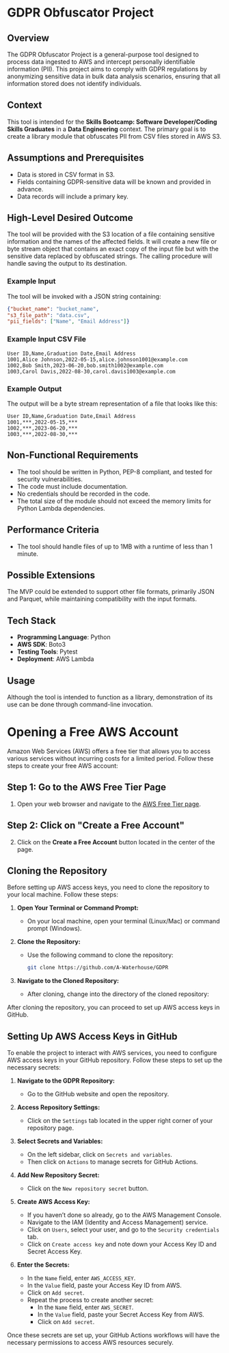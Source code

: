 # GDPR Obfuscator Project

## Overview

The GDPR Obfuscator Project is a general-purpose tool designed to process data ingested to AWS and intercept personally identifiable information (PII). This project aims to comply with GDPR regulations by anonymizing sensitive data in bulk data analysis scenarios, ensuring that all information stored does not identify individuals.

## Context

This tool is intended for the **Skills Bootcamp: Software Developer/Coding Skills Graduates** in a **Data Engineering** context. The primary goal is to create a library module that obfuscates PII from CSV files stored in AWS S3.

## Assumptions and Prerequisites

- Data is stored in CSV format in S3.
- Fields containing GDPR-sensitive data will be known and provided in advance.
- Data records will include a primary key.

## High-Level Desired Outcome

The tool will be provided with the S3 location of a file containing sensitive information and the names of the affected fields. It will create a new file or byte stream object that contains an exact copy of the input file but with the sensitive data replaced by obfuscated strings. The calling procedure will handle saving the output to its destination.

### Example Input

The tool will be invoked with a JSON string containing:

```json
{"bucket_name": "bucket_name",
"s3_file_path": "data.csv",
"pii_fields": ["Name", "Email Address"]}
```

### Example Input CSV File

```plaintext
User ID,Name,Graduation Date,Email Address
1001,Alice Johnson,2022-05-15,alice.johnson1001@example.com
1002,Bob Smith,2023-06-20,bob.smith1002@example.com
1003,Carol Davis,2022-08-30,carol.davis1003@example.com
```

### Example Output

The output will be a byte stream representation of a file that looks like this:

```plaintext
User ID,Name,Graduation Date,Email Address
1001,***,2022-05-15,***
1002,***,2023-06-20,***
1003,***,2022-08-30,***
```

## Non-Functional Requirements

- The tool should be written in Python, PEP-8 compliant, and tested for security vulnerabilities.
- The code must include documentation.
- No credentials should be recorded in the code.
- The total size of the module should not exceed the memory limits for Python Lambda dependencies.

## Performance Criteria

- The tool should handle files of up to 1MB with a runtime of less than 1 minute.

## Possible Extensions

The MVP could be extended to support other file formats, primarily JSON and Parquet, while maintaining compatibility with the input formats.

## Tech Stack

- **Programming Language**: Python
- **AWS SDK**: Boto3
- **Testing Tools**: Pytest
- **Deployment**: AWS Lambda

## Usage

Although the tool is intended to function as a library, demonstration of its use can be done through command-line invocation.

# Opening a Free AWS Account

Amazon Web Services (AWS) offers a free tier that allows you to access various services without incurring costs for a limited period. Follow these steps to create your free AWS account:

## Step 1: Go to the AWS Free Tier Page

1. Open your web browser and navigate to the [AWS Free Tier page](https://aws.amazon.com/free/).

## Step 2: Click on "Create a Free Account"

2. Click on the **Create a Free Account** button located in the center of the page.

## Cloning the Repository

Before setting up AWS access keys, you need to clone the repository to your local machine. Follow these steps:

1. **Open Your Terminal or Command Prompt:**
   - On your local machine, open your terminal (Linux/Mac) or command prompt (Windows).

2. **Clone the Repository:**
   - Use the following command to clone the repository:
     ```bash
     git clone https://github.com/A-Waterhouse/GDPR
     ```
   

3. **Navigate to the Cloned Repository:**
   - After cloning, change into the directory of the cloned repository:

After cloning the repository, you can proceed to set up AWS access keys in GitHub.

## Setting Up AWS Access Keys in GitHub

To enable the project to interact with AWS services, you need to configure AWS access keys in your GitHub repository. Follow these steps to set up the necessary secrets:

1. **Navigate to the GDPR Repository:**
   - Go to the GitHub website and open the repository.

2. **Access Repository Settings:**
   - Click on the `Settings` tab located in the upper right corner of your repository page.

3. **Select Secrets and Variables:**
   - On the left sidebar, click on `Secrets and variables`.
   - Then click on `Actions` to manage secrets for GitHub Actions.

4. **Add New Repository Secret:**
   - Click on the `New repository secret` button.

5. **Create AWS Access Key:**
   - If you haven’t done so already, go to the AWS Management Console.
   - Navigate to the IAM (Identity and Access Management) service.
   - Click on `Users`, select your user, and go to the `Security credentials` tab.
   - Click on `Create access key` and note down your Access Key ID and Secret Access Key.

6. **Enter the Secrets:**
   - In the `Name` field, enter `AWS_ACCESS_KEY`.
   - In the `Value` field, paste your Access Key ID from AWS.
   - Click on `Add secret`.
   - Repeat the process to create another secret:
     - In the `Name` field, enter `AWS_SECRET`.
     - In the `Value` field, paste your Secret Access Key from AWS.
     - Click on `Add secret`.

Once these secrets are set up, your GitHub Actions workflows will have the necessary permissions to access AWS resources securely.



